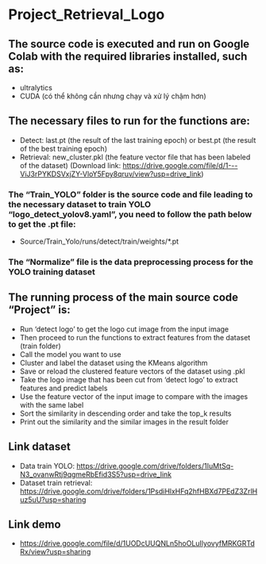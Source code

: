 # Project_Retrieval_Logo
## The source code is executed and run on Google Colab with the required libraries installed, such as:
- ultralytics
- CUDA (có thể không cần nhưng chạy và xử lý chậm hơn)
## The necessary files to run for the functions are:
- Detect: last.pt (the result of the last training epoch) or best.pt (the result of the best training epoch)
- Retrieval: new_cluster.pkl (the feature vector file that has been labeled of the dataset)
(Download link: https://drive.google.com/file/d/1---ViJ3rPYKDSVxjZY-VloY5Fpy8qruv/view?usp=drive_link)

### The “Train_YOLO” folder is the source code and file leading to the necessary dataset to train YOLO “logo_detect_yolov8.yaml”, you need to follow the path below to get the .pt file:
* Source/Train_Yolo/runs/detect/train/weights/*.pt

### The “Normalize” file is the data preprocessing process for the YOLO training dataset

## The running process of the main source code “Project” is:
- Run ‘detect logo’ to get the logo cut image from the input image
- Then proceed to run the functions to extract features from the dataset (train folder)
- Call the model you want to use
- Cluster and label the dataset using the KMeans algorithm
- Save or reload the clustered feature vectors of the dataset using .pkl
- Take the logo image that has been cut from ‘detect logo’ to extract features and predict labels
- Use the feature vector of the input image to compare with the images with the same label
- Sort the similarity in descending order and take the top_k results
- Print out the similarity and the similar images in the result folder

## Link dataset
- Data train YOLO: https://drive.google.com/drive/folders/1IuMtSq-N3_ovanwRtj9qgmeRbEfid3S5?usp=drive_link
- Dataset train retrieval: https://drive.google.com/drive/folders/1PsdiHlxHFq2hfHBXd7PEdZ3ZrlHuz5uU?usp=sharing

## Link demo
* https://drive.google.com/file/d/1UODcUUQNLn5hoOLuIlyovyfMRKGRTdRx/view?usp=sharing
